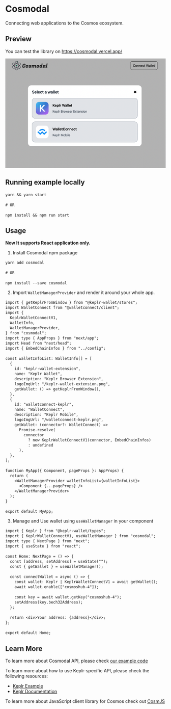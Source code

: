 # Cosmodal

Connecting web applications to the Cosmos ecosystem.

## Preview

You can test the library on https://cosmodal.vercel.app/

![preview](./preview.png)

## Running example locally

```
yarn && yarn start

# OR

npm install && npm run start
```

## Usage

**Now It supports React application only.**

1. Install Cosmodal npm package

```
yarn add cosmodal

# OR

npm install --save cosmodal
```

2. Import `WalletManagerProvider` and render it around your whole app.

```tsx
import { getKeplrFromWindow } from "@keplr-wallet/stores";
import WalletConnect from "@walletconnect/client";
import {
  KeplrWalletConnectV1,
  WalletInfo,
  WalletManagerProvider,
} from "cosmodal";
import type { AppProps } from "next/app";
import Head from "next/head";
import { EmbedChainInfos } from "../config";

const walletInfoList: WalletInfo[] = [
  {
    id: "keplr-wallet-extension",
    name: "Keplr Wallet",
    description: "Keplr Browser Extension",
    logoImgUrl: "/keplr-wallet-extension.png",
    getWallet: () => getKeplrFromWindow(),
  },
  {
    id: "walletconnect-keplr",
    name: "WalletConnect",
    description: "Keplr Mobile",
    logoImgUrl: "/walletconnect-keplr.png",
    getWallet: (connector?: WalletConnect) =>
      Promise.resolve(
        connector
          ? new KeplrWalletConnectV1(connector, EmbedChainInfos)
          : undefined
      ),
  },
];

function MyApp({ Component, pageProps }: AppProps) {
  return (
    <WalletManagerProvider walletInfoList={walletInfoList}>
      <Component {...pageProps} />
    </WalletManagerProvider>
  );
}

export default MyApp;
```

3. Manage and Use wallet using `useWalletManager` in your component

```tsx
import { Keplr } from "@keplr-wallet/types";
import { KeplrWalletConnectV1, useWalletManager } from "cosmodal";
import type { NextPage } from "next";
import { useState } from "react";

const Home: NextPage = () => {
  const [address, setAddress] = useState("");
  const { getWallet } = useWalletManager();

  const connectWallet = async () => {
    const wallet: Keplr | KeplrWalletConnectV1 = await getWallet();
    await wallet.enable(["cosmoshub-4"]);

    const key = await wallet.getKey("cosmoshub-4");
    setAddress(key.bech32Address);
  };

  return <div>Your address: {address}</div>;
};

export default Home;
```

## Learn More

To learn more about Cosmodal API, please check [our example code](https://github.com/chainapsis/cosmodal/tree/main/example)

To learn more about how to use Keplr-specific API, please check the following resources:

- [Keplr Example](https://github.com/chainapsis/keplr-example)
- [Keplr Documentation](https://docs.keplr.app)

To learn more about JavaScript client library for Cosmos check out [CosmJS](https://github.com/chainapsis/keplr-example)

